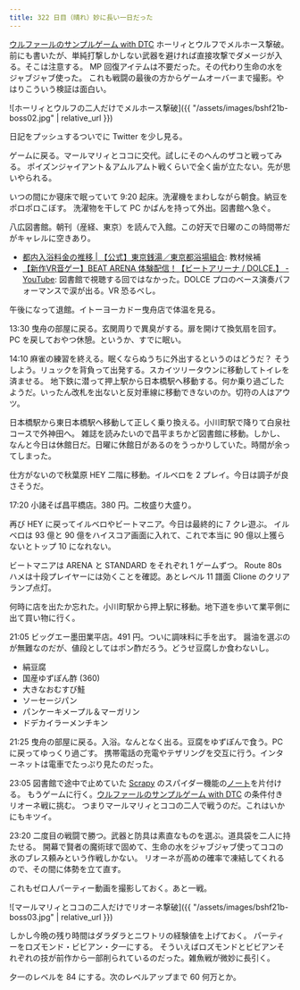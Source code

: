 ```yaml
---
title: 322 日目（晴れ）妙に長い一日だった
---
```


[ウルファールのサンプルゲーム with DTC][bshf21b] ホーリィとウルフでメルホース撃破。
前にも書いたが、単純打撃しかしない武器を避ければ直接攻撃でダメージが入る。そこは注意する。
MP 回復アイテムは不要だった。その代わり生命の水をジャブジャブ使った。
これも戦闘の最後の方からゲームオーバーまで撮影。やはりこういう検証は面白い。

![ホーリィとウルフの二人だけでメルホース撃破]({{ "/assets/images/bshf21b-boss02.jpg" | relative_url }})

日記をプッシュするついでに Twitter を少し見る。

ゲームに戻る。マールマリィとココに交代。試しにそのへんのザコと戦ってみる。
ポイズンジャイアント＆アムルアムト戦くらいで全く歯が立たない。先が思いやられる。

いつの間にか寝床で眠っていて 9:20 起床。洗濯機をまわしながら朝食。納豆をポロポロこぼす。
洗濯物を干して PC かばんを持って外出。図書館へ急ぐ。

八広図書館。朝刊（産経、東京）を読んで入館。この好天で日曜のこの時間帯だがキャレルに空きあり。

* [都内入浴料金の推移 &#124; 【公式】東京銭湯／東京都浴場組合](https://www.1010.or.jp/guide/%e9%83%bd%e5%86%85%e5%85%a5%e6%b5%b4%e6%96%99%e9%87%91%e3%81%ae%e6%8e%a8%e7%a7%bb/): 教材候補
* [【新作VR音ゲー】BEAT ARENA 体験配信！【ビートアリーナ / DOLCE.】 - YouTube](https://www.youtube.com/watch?v=Zl-rdmU_fWY):
  図書館で視聴する回ではなかった。DOLCE プロのベース演奏パフォーマンスで涙が出る。VR 恐るべし。

午後になって退館。イトーヨーカドー曳舟店で体温を見る。

13:30 曳舟の部屋に戻る。玄関周りで異臭がする。扉を開けて換気扇を回す。
PC を戻しておやつ休憩。というか、すでに眠い。

14:10 麻雀の練習を終える。眠くならぬうちに外出するというのはどうだ？
そうしよう。リュックを背負って出発する。スカイツリータウンに移動してトイレを済ませる。
地下鉄に潜って押上駅から日本橋駅へ移動する。何か乗り過ごしたようだ。いったん改札を出ないと反対車線に移動できないのか。切符の人はアウツ。

日本橋駅から東日本橋駅へ移動して正しく乗り換える。小川町駅で降りて白泉社コースで外神田へ。
雑誌を読みたいので昌平まちかど図書館に移動。しかし、なんと今日は休館日だ。日曜に休館日があるのをうっかりしていた。時間が余ってしまった。

仕方がないので秋葉原 HEY 二階に移動。イルベロを 2 プレイ。今日は調子が良さそうだ。

17:20 小諸そば昌平橋店。380 円。二枚盛り大盛り。

再び HEY に戻ってイルベロやビートマニア。今日は最終的に 7 クレ遊ぶ。
イルベロは 93 億と 90 億をハイスコア画面に入れて、これで本当に 90 億以上獲らないとトップ 10 になれない。

ビートマニアは ARENA と STANDARD をそれぞれ 1 ゲームずつ。
Route 80s ハメは十段プレイヤーには効くことを確認。あとレベル 11 譜面 Clione のクリアランプ点灯。

何時に店を出たか忘れた。小川町駅から押上駅に移動。地下道を歩いて業平側に出て買い物に行く。

21:05 ビッグエー墨田業平店。491 円。ついに調味料に手を出す。
醤油を選ぶのが無難なのだが、値段としてはポン酢だろう。どうせ豆腐しか食わないし。

* 絹豆腐
* 国産ゆずぽん酢 (360)
* 大きなおむすび鮭
* ソーセージパン
* パンケーキメープル＆マーガリン
* ドデカイラーメンチキン

21:25 曳舟の部屋に戻る。入浴。なんとなく出る。豆腐をゆずぽんで食う。PC に戻ってゆっくり過ごす。
携帯電話の充電やテザリングを交互に行う。インターネットは電車でたっぷり見たのだった。

23:05 図書館で途中で止めていた [Scrapy] のスパイダー機能の[ノート][note]を片付ける。
もうゲームに行く。[ウルファールのサンプルゲーム with DTC][bshf21b] の条件付きリオーネ戦に挑む。
つまりマールマリィとココの二人で戦うのだ。これはいかにもキツイ。

23:20 二度目の戦闘で勝つ。武器と防具は素直なものを選ぶ。道具袋を二人に持たせる。
開幕で賢者の魔術球で固めて、生命の水をジャブジャブ使ってココの氷のブレス頼みという作戦しかない。
リオーネが高めの確率で凍結してくれるので、その間に体勢を立て直す。

これもゼロ人パーティー動画を撮影しておく。あと一戦。

![マールマリィとココの二人だけでリオーネ撃破]({{ "/assets/images/bshf21b-boss03.jpg" | relative_url }})

しかし今晩の残り時間はダラダラとニワトリの経験値を上げておく。
パーティーをロズモンド・ビビアン・夕一にする。
そういえばロズモンドとビビアンそれぞれの技が前作から一部削られているのだった。雑魚戦が微妙に長引く。

夕一のレベルを 84 にする。次のレベルアップまで 60 何万とか。

[bshf21b]: https://wodifes.net/game/show/446
[scrapy]: https://scrapy.org/
[note]: https://showa-yojyo.github.io/notebook/

